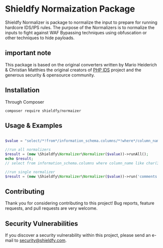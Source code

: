 # Shieldfy Normaization Package

Shieldfy Normalizer is package to normalize the input to prepare for running hardcore IDS/IPS rules.
The purpose of the Normalizers is to normalize the inputs to fight against WAF Bypassing techniques using obfuscation or other techniques to hide payloads.

## important note

This package is based on the original converters written by Mario Heiderich & Christian Matthies the original creators of [PHP IDS](https://github.com/PHPIDS/PHPIDS/) project and the generous security & opensource community.

## Installation

Through Composer

```
composer require shieldfy/normaizer
```


## Usage & Examples

```php

$value = "select/*!from*/information_schema.columns/*!where*/column_name%20/*!like*/char(37,%20112,%2097,%20115,%20115,%2037)";

//run all normalizers
$result = (new \Shieldfy\Normalizer\Normalizer($value))->runAll();
echo $result;
// select from information_schema.columns where column_name like char(37, 112, 97, 115, 115, 37) %pass%

//run single normalizer
$result = (new \Shieldfy\Normalizer\Normalizer($value))->run('comments');

```

## Contributing 

Thank you for considering contributing to this project!
Bug reports, feature requests, and pull requests are very welcome.


## Security Vulnerabilities

If you discover a security vulnerability within this project, please send an e-mail to security@shieldfy.com.
